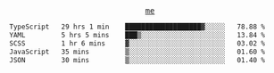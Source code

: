 <p align="center">
  <samp>
    <a href="https://yiwwhl.com">me</a>
  </samp>
</p>

<!--START_SECTION:waka-->

```txt
TypeScript   29 hrs 1 min    ███████████████████▓░░░░░   78.88 %
YAML         5 hrs 5 mins    ███▒░░░░░░░░░░░░░░░░░░░░░   13.84 %
SCSS         1 hr 6 mins     ▓░░░░░░░░░░░░░░░░░░░░░░░░   03.02 %
JavaScript   35 mins         ▒░░░░░░░░░░░░░░░░░░░░░░░░   01.60 %
JSON         30 mins         ▒░░░░░░░░░░░░░░░░░░░░░░░░   01.40 %
```

<!--END_SECTION:waka-->